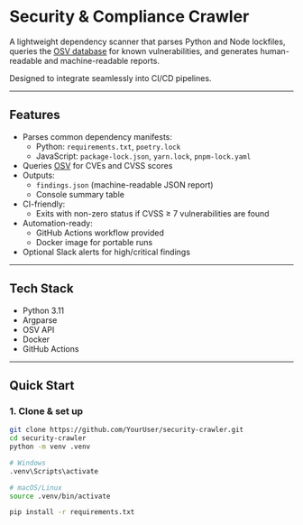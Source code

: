# Security & Compliance Crawler

A lightweight dependency scanner that parses Python and Node lockfiles, queries the [OSV database](https://osv.dev/) for known vulnerabilities, and generates human-readable and machine-readable reports.  

Designed to integrate seamlessly into CI/CD pipelines.

---

## Features
- Parses common dependency manifests:
  - Python: `requirements.txt`, `poetry.lock`
  - JavaScript: `package-lock.json`, `yarn.lock`, `pnpm-lock.yaml`
- Queries [OSV](https://osv.dev) for CVEs and CVSS scores
- Outputs:
  - `findings.json` (machine-readable JSON report)
  - Console summary table
- CI-friendly:
  - Exits with non-zero status if CVSS ≥ 7 vulnerabilities are found
- Automation-ready:
  - GitHub Actions workflow provided
  - Docker image for portable runs
- Optional Slack alerts for high/critical findings

---

## Tech Stack
- Python 3.11
- Argparse
- OSV API
- Docker
- GitHub Actions

---

## Quick Start

### 1. Clone & set up
```bash
git clone https://github.com/YourUser/security-crawler.git
cd security-crawler
python -m venv .venv

# Windows
.venv\Scripts\activate

# macOS/Linux
source .venv/bin/activate

pip install -r requirements.txt
